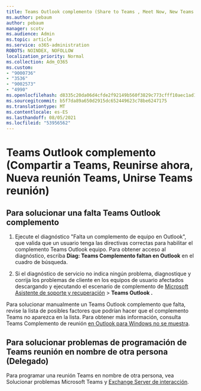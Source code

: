 ```yaml
---
title: Teams Outlook complemento (Share to Teams , Meet Now, New Teams meeting, Join Teams meeting)
ms.author: pebaum
author: pebaum
manager: scotv
ms.audience: Admin
ms.topic: article
ms.service: o365-administration
ROBOTS: NOINDEX, NOFOLLOW
localization_priority: Normal
ms.collection: Adm_O365
ms.custom:
- "9000736"
- "3536"
- "9002573"
- "4990"
ms.openlocfilehash: d8335c20da06d4cfde2f92149b560f3829c773cfff10aec1ad160b95049f7139
ms.sourcegitcommit: b5f7da89a650d2915dc652449623c78be6247175
ms.translationtype: MT
ms.contentlocale: es-ES
ms.lasthandoff: 08/05/2021
ms.locfileid: "53956562"
---
```

# <a name="teams-outlook-add-in-share-to-teams--meet-now-new-teams-meeting-join-teams-meeting"></a>Teams Outlook complemento (Compartir a Teams, Reunirse ahora, Nueva reunión Teams, Unirse Teams reunión)

## <a name="to-troubleshoot-a-missing-teams-outlook-add-in"></a>Para solucionar una falta Teams Outlook complemento

1. Ejecute el diagnóstico "Falta un complemento de equipo en Outlook", que valida que un usuario tenga las directivas correctas para habilitar el complemento Teams Outlook equipo. Para obtener acceso al diagnóstico, escriba **Diag: Teams Complemento faltan en Outlook** en el cuadro de búsqueda.

1. Si el diagnóstico de servicio no indica ningún problema, diagnostique y corrija los problemas de cliente en los equipos de usuario afectados descargando y ejecutando el escenario de complemento de [Microsoft Asistente de soporte y recuperación](https://aka.ms/SaRA-TeamsAddInScenario)  >  **Teams Outlook .**

Para solucionar manualmente un Teams Outlook complemento que falta, revise la lista de posibles factores que podrían hacer que el complemento Teams no aparezca en la lista. Para obtener más información, consulta Teams Complemento de reunión [en Outlook para Windows no se muestra](/microsoftteams/teams-add-in-for-outlook#teams-meeting-add-in-in-outlook-for-windows-does-not-show).

## <a name="to-troubleshoot-scheduling-a-teams-meeting-on-behalf-of-someone-else-delegate"></a>Para solucionar problemas de programación de Teams reunión en nombre de otra persona (Delegado)

Para programar una reunión Teams en nombre de otra persona, vea Solucionar problemas Microsoft Teams y [Exchange Server de interacción](/microsoftteams/troubleshoot/known-issues/teams-exchange-interaction-issue).
